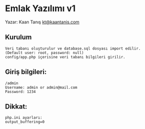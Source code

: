 # Emlak Yazılımı v1

Yazar: Kaan Tanış <kt@kaantanis.com>

## Kurulum
```
Veri tabanı oluşturulur ve database.sql dosyası import edilir. (Default user: root, password: null)
config/app.php içerisine veri tabanı bilgileri girilir.
```

## Giriş bilgileri:
```
/admin
Username: admin or admin@mail.com
Password: 1234
```

## Dikkat:
```
php.ini ayarları:
output_buffering=0
```